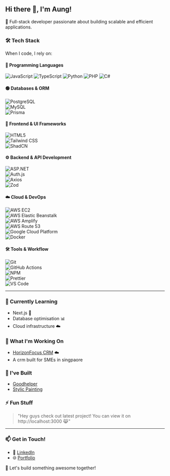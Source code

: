 ## Hi there 👋, I'm Aung!

🚀 Full-stack developer passionate about building scalable and efficient applications.

### 🛠 Tech Stack

When I code, I rely on:

#### **📌 Programming Languages**  
![JavaScript](https://img.shields.io/badge/-JavaScript-F7DF1C?style=flat-square&logo=javascript&logoColor=black)  ![TypeScript](https://img.shields.io/badge/-TypeScript-007ACC?style=flat-square&logo=typescript&logoColor=white)  ![Python](https://img.shields.io/badge/-Python-3776AB?style=flat-square&logo=python&logoColor=white)  ![PHP](https://img.shields.io/badge/-PHP-777BB4?style=flat-square&logo=php&logoColor=white)  ![C#](https://img.shields.io/badge/-C%23-239120?style=flat-square&logo=c-sharp&logoColor=white)  

#### **🟢 Databases & ORM**  
![PostgreSQL](https://img.shields.io/badge/-PostgreSQL-4169E1?style=flat-square&logo=postgresql&logoColor=white)  
![MySQL](https://img.shields.io/badge/-MySQL-4479A1?style=flat-square&logo=mysql&logoColor=white)  
![Prisma](https://img.shields.io/badge/-Prisma-2D3748?style=flat-square&logo=prisma&logoColor=white)  

#### **🎨 Frontend & UI Frameworks**  
![HTML5](https://img.shields.io/badge/-HTML5-E34F26?style=flat-square&logo=html5&logoColor=white)  
![Tailwind CSS](https://img.shields.io/badge/-Tailwind%20CSS-38B2AC?style=flat-square&logo=tailwind-css&logoColor=white)  
![ShadCN](https://img.shields.io/badge/-ShadCN-000000?style=flat-square&logo=shadcn&logoColor=white)  

#### **⚙️ Backend & API Development**  
![ASP.NET](https://img.shields.io/badge/-ASP.NET-5C2D91?style=flat-square&logo=dotnet&logoColor=white)  
![Auth.js](https://img.shields.io/badge/-Auth.js-4B8BBE?style=flat-square&logo=auth0&logoColor=white)  
![Axios](https://img.shields.io/badge/-Axios-5A29E4?style=flat-square&logo=axios&logoColor=white)  
![Zod](https://img.shields.io/badge/-Zod-FF4154?style=flat-square&logo=typescript&logoColor=white)  

#### **☁️ Cloud & DevOps**  
![AWS EC2](https://img.shields.io/badge/-AWS%20EC2-F89820?style=flat-square&logo=amazon-aws&logoColor=white)  
![AWS Elastic Beanstalk](https://img.shields.io/badge/-AWS%20Elastic%20Beanstalk-FF9900?style=flat-square&logo=amazon-aws&logoColor=white)  
![AWS Amplify](https://img.shields.io/badge/-AWS%20Amplify-FF9900?style=flat-square&logo=aws-amplify&logoColor=white)  
![AWS Route 53](https://img.shields.io/badge/-AWS%20Route%2053-232F3E?style=flat-square&logo=amazon-aws&logoColor=white)  
![Google Cloud Platform](https://img.shields.io/badge/-Google_Cloud_Platform-1a73e8?style=flat-square&logo=google-cloud&logoColor=white)  
![Docker](https://img.shields.io/badge/-Docker-46a2f1?style=flat-square&logo=docker&logoColor=white)  

#### **🛠 Tools & Workflow**  
![Git](https://img.shields.io/badge/-Git-F05032?style=flat-square&logo=git&logoColor=white)  
![GitHub Actions](https://img.shields.io/badge/-Github_Actions-2088FF?style=flat-square&logo=github-actions&logoColor=white)  
![NPM](https://img.shields.io/badge/-NPM-CB3837?style=flat-square&logo=npm&logoColor=white)  
![Prettier](https://img.shields.io/badge/-Prettier-F7B93E?style=flat-square&logo=prettier&logoColor=white)  
![VS Code](https://img.shields.io/badge/-VS%20Code-007ACC?style=flat-square&logo=visual-studio-code&logoColor=white)  

---

### 🌱 Currently Learning
- Next.js 🚀  
- Database optimisation 📊  
- Cloud infrastructure ☁️  

### 🔭 What I'm Working On
- [HorizonFocus CRM](https://horizonfocus.cloud) ☁️
- A crm built for SMEs in singpaore

### 🏡 I've Built
- [Goodhelper](https://goodhelper.com.sg)
- [Stylic Painting](https://stylicpainting.sg)

### ⚡ Fun Stuff
> "Hey guys check out latest project! You can view it on http://localhost:3000 😹"

---

### 📫 Get in Touch!
- 💼 [LinkedIn](https://www.linkedin.com/in/aung-swan-htat-bb425a1a9/)  
- 🌐 [Portfolio](https://swanhtataung.com)  

🚀 Let's build something awesome together!  
